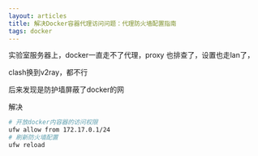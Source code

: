 ```yaml
---
layout: articles
title: 解决Docker容器代理访问问题：代理防火墙配置指南
tags: docker
---
```


实验室服务器上，docker一直走不了代理，proxy 也排查了，设置也走lan了，

clash换到v2ray，都不行

后来发现是防护墙屏蔽了docker的网

解决

```bash
# 开放docker内容器的访问权限
ufw allow from 172.17.0.1/24
# 刷新防火墙配置
ufw reload
```